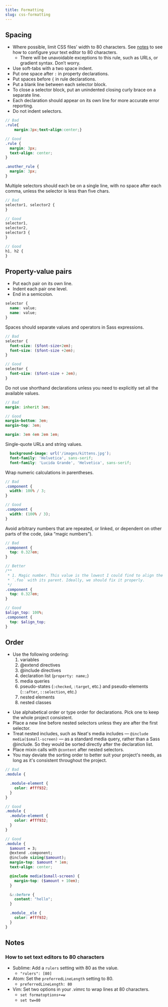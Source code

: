 ```yaml
---
title: Formatting
slug: css-formatting
---
```

## Spacing
- Where possible, limit CSS files’ width to 80 characters. See
  [notes](#format_notes) to see how to configure your text editor to 80
  characters.
  - There will be unavoidable exceptions to this rule, such as URLs, or
    gradient syntax. Don’t worry.
- Use soft-tabs with a two space indent.
- Put one space after `:` in property declarations.
- Put spaces before `{` in rule declarations.
- Put a blank line between each selector block.
- To close a selector block, put an unindented closing curly brace on a
  separate line.
- Each declaration should appear on its own line for more accurate error
  reporting.
- Do not indent selectors.

```scss
// Bad
.rule{
    margin:3px;text-align:center;}

// Good
.rule {
  margin: 3px;
  text-align: center;
}

.another_rule {
  margin: 3px;
}
```

Multiple selectors should each be on a single line, with no space after each
comma, unless the selector is less than five chars.

```scss
// Bad
selector1, selector2 {
}

// Good
selector1,
selector2,
selector3 {
}

// Good
h1, h2 {
}
```

## Property-value pairs
- Put each pair on its own line.
- Indent each pair one level.
- End in a semicolon.

```scss
selector {
  name: value;
  name: value;
}
```

Spaces should separate values and operators in Sass expressions.

```scss
// Bad
selector {
  font-size: ($font-size+2em);
  font-size: ($font-size +2em);
}

// Good
selector {
  font-size: ($font-size + 2em);
}
```

Do not use shorthand declarations unless you need to explicitly set all the
available values.

```scss
// Bad
margin: inherit 3em;

// Good
margin-bottom: 3em;
margin-top: 3em;

margin: 3em 4em 2em 1em;
```

Single-quote URLs and string values.

```scss
  background-image: url('/images/kittens.jpg');
  font-family: 'Helvetica', sans-serif;
  font-family: 'Lucida Grande', 'Helvetica', sans-serif;
```

Wrap numeric calculations in parentheses.

```scss
// Bad
.component {
  width: 100% / 3;
}

// Good
.component {
  width: (100% / 3);
}
```

Avoid arbitrary numbers that are repeated, or linked, or dependent on other
parts of the code, (aka “magic numbers”).

```scss
// Bad
.component {
  top: 0.327em;
}

// Better
/**
 * 1. Magic number. This value is the lowest I could find to align the top of
 * `.foo` with its parent. Ideally, we should fix it properly.
 */
.component {
  top: 0.327em;
}

// Good
$align_top: 100%;
.component {
  top: $align_top;
}
```

## Order
* Use the following ordering:
  1. variables
  2. @extend directives
  3. @include directives
  4. declaration list (`property: name;`)
  5. media queries
  6. pseudo-states (`:checked`, `:target`, etc.) and pseudo-elements
     (`::after`, `::selection`, etc.)
  7. nested elements
  8. nested classes

- Use alphabetical order or type order for declarations. Pick one to keep the
  whole project consistent.
- Place a new line before nested selectors unless they are after the first
  selector.
- Treat nested includes, such as Neat's media includes — `@include
  media($small-screen)` — as a standard media query, rather than a Sass
  @include. So they would be sorted directly after the declaration list.
- Place mixin calls with `@content` after nested selectors.
- You may deviate the sorting order to better suit your project's needs, as
  long as it's consistent throughout the project.

```scss
// Bad
.module {

  .module-element {
    color: #fff932;
  }
}

// Good
.module {
  .module-element {
    color: #fff932;
  }
}

// Good
.module {
  $amount = 3;
  @extend .component;
  @include sizing($amount);
  margin-top: $amount * 1em;
  text-align: center;

  @include media($small-screen) {
    margin-top: ($amount + 10em);
  }

  &::before {
    content: "hello";
  }

  .module__ele {
    color: #fff932;
  }
}
```

<a id="format_notes"></a>

## Notes
### How to set text editors to 80 characters
- Sublime: Add a `rulers` setting with 80 as the value.
  - ```"rulers": [80]```
- Atom: Set the `preferredLineLength` setting to 80.
  - `preferredLineLength: 80`
- Vim: Set two options in your .vimrc to wrap lines at 80 characters.
  - ```set formatoptions+=w```
  - ```set tw=80```

